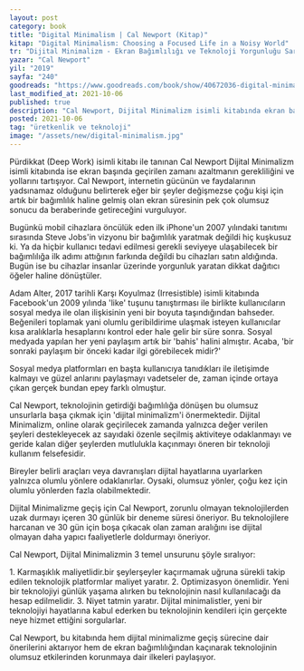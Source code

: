 ```yaml
---
layout: post
category: book
title: "Digital Minimalism | Cal Newport (Kitap)"
kitap: "Digital Minimalism: Choosing a Focused Life in a Noisy World"
tr: "Dijital Minimalizm - Ekran Bağımlılığı ve Teknoloji Yorgunluğu Sarmalından Kurtulmak İçin Bir Yol Haritası"
yazar: "Cal Newport"
yil: "2019"
sayfa: "240"
goodreads: "https://www.goodreads.com/book/show/40672036-digital-minimalism"
last_modified_at: 2021-10-06
published: true
description: "Cal Newport, Dijital Minimalizm isimli kitabında ekran başında geçirilen zamanı azaltmanın gerekliliğini ve yollarını tartışıyor."
posted: 2021-10-06
tag: "üretkenlik ve teknoloji"
image: "/assets/new/digital-minimalism.jpg"
---
```


Pürdikkat (Deep Work) isimli kitabı ile tanınan Cal Newport Dijital Minimalizm isimli kitabında ise ekran başında geçirilen zamanı azaltmanın gerekliliğini ve yollarını tartışıyor. Cal Newport, internetin gücünün ve faydalarının yadsınamaz olduğunu belirterek eğer bir şeyler değişmezse çoğu kişi için artık bir bağımlılık haline gelmiş olan ekran süresinin pek çok olumsuz sonucu da beraberinde getireceğini vurguluyor.

Bugünkü mobil cihazlara öncülük eden ilk iPhone'un 2007 yılındaki tanıtımı sırasında Steve Jobs'in vizyonu bir bağımlılık yaratmak değildi hiç kuşkusuz ki. Ya da hiçbir kullanıcı tedavi edilmesi gerekli seviyeye ulaşabilecek bir bağımlılığa ilk adımı attığının farkında değildi bu cihazları satın aldığında. Bugün ise bu cihazlar insanlar üzerinde yorgunluk yaratan dikkat dağıtıcı öğeler haline dönüştüler.

Adam Alter, 2017 tarihli Karşı Koyulmaz (Irresistible) isimli kitabında Facebook'un 2009 yılında 'like' tuşunu tanıştırması ile birlikte kullanıcıların sosyal medya ile olan ilişkisinin yeni bir boyuta taşındığından bahseder. Beğenileri toplamak yani olumlu geribildirime ulaşmak isteyen kullanıcılar kısa aralıklarla hesaplarını kontrol eder hale gelir bir süre sonra. Sosyal medyada yapılan her yeni paylaşım artık bir 'bahis' halini almıştır. Acaba, 'bir sonraki paylaşım bir önceki kadar ilgi görebilecek midir?'

Sosyal medya platformları en başta kullanıcıya tanıdıkları ile iletişimde kalmayı ve güzel anlarını paylaşmayı vadetseler de, zaman içinde ortaya çıkan gerçek bundan epey farklı olmuştur.

Cal Newport, teknolojinin getirdiği bağımlılığa dönüşen bu olumsuz unsurlarla başa çıkmak için 'dijital minimalizm'i önermektedir. Dijital Minimalizm, online olarak geçirilecek zamanda yalnızca değer verilen şeyleri destekleyecek az sayıdaki özenle seçilmiş aktiviteye odaklanmayı ve geride kalan diğer şeylerden mutlulukla kaçınmayı öneren bir teknoloji kullanım felsefesidir.

Bireyler belirli araçları veya davranışları dijital hayatlarına uyarlarken yalnızca olumlu yönlere odaklanırlar. Oysaki, olumsuz yönler, çoğu kez için olumlu yönlerden fazla olabilmektedir.

Dijital Minimalizme geçiş için Cal Newport, zorunlu olmayan teknolojilerden uzak durmayı içeren 30 günlük bir deneme süresi öneriyor. Bu teknolojilere harcanan ve 30 gün için boşa çıkacak olan zaman aralığını ise dijital olmayan daha yapıcı faaliyetlerle doldurmayı öneriyor.

Cal Newport, Dijital Minimalizmin 3 temel unsurunu şöyle sıralıyor:

1\. Karmaşıklık maliyetlidir.bir şeylerşeyler kaçırmamak uğruna sürekli takip edilen teknolojik platformlar maliyet yaratır.
2\. Optimizasyon önemlidir. Yeni bir teknolojiyi günlük yaşama alırken bu teknolojinin nasıl kullanılacağı da hesap edilmelidir.
3\. Niyet tatmin yaratır. Dijital minimalistler, yeni bir teknolojiyi hayatlarına kabul ederken bu teknolojinin kendileri için gerçekte neye hizmet ettiğini sorgularlar.

Cal Newport, bu kitabında hem dijital minimalizme geçiş sürecine dair önerilerini aktarıyor hem de ekran bağımlılığından kaçınarak teknolojinin olumsuz etkilerinden korunmaya dair ilkeleri paylaşıyor.
